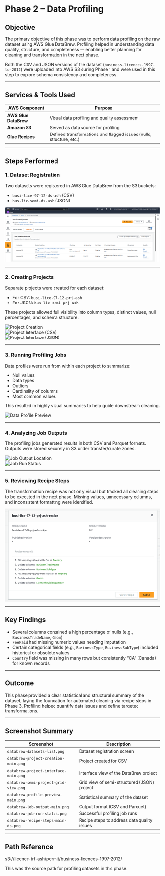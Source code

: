 # Phase 2 – Data Profiling

## Objective

The primary objective of this phase was to perform data profiling on the raw dataset using AWS Glue DataBrew. Profiling helped in understanding data quality, structure, and completeness — enabling better planning for cleaning and transformation in the next phase.

Both the CSV and JSON versions of the dataset (`business-licences-1997-to-2012`) were uploaded into AWS S3 during Phase 1 and were used in this step to explore schema consistency and completeness.

---

## Services & Tools Used

| AWS Component         | Purpose                                                                 |
|-----------------------|-------------------------------------------------------------------------|
| **AWS Glue DataBrew** | Visual data profiling and quality assessment                           |
| **Amazon S3**         | Served as data source for profiling                                     |
| **Glue Recipes**      | Defined transformations and flagged issues (nulls, structure, etc.)     |

---

## Steps Performed

### 1. Dataset Registration

Two datasets were registered in AWS Glue DataBrew from the S3 buckets:
- `busi-lice-97-12-ds-ash` (CSV)
- `bus-lic-semi-ds-ash` (JSON)

![Datasets Listed in DataBrew](images/databrew-datasets-list.png)

---

### 2. Creating Projects

Separate projects were created for each dataset:
- For CSV: `busi-lice-97-12-prj-ash`
- For JSON: `bus-lic-semi-prj-ash`

These projects allowed full visibility into column types, distinct values, null percentages, and schema structure.

![Project Creation](images/databrew-project-creation-main.png)  
![Project Interface (CSV)](images/databrew-project-interface-main.png)  
![Project Interface (JSON)](images/databrew-semi-project-grid-view.png)

---

### 3. Running Profiling Jobs

Data profiles were run from within each project to summarize:
- Null values
- Data types
- Outliers
- Cardinality of columns
- Most common values

This resulted in highly visual summaries to help guide downstream cleaning.

![Data Profile Preview](images/databrew-profile-preview-main.png)

---

### 4. Analyzing Job Outputs

The profiling jobs generated results in both CSV and Parquet formats. Outputs were stored securely in S3 under transfer/curate zones.

![Job Output Location](images/databrew-job-output-main.png)  
![Job Run Status](images/databrew-job-run-status.png)

---

### 5. Reviewing Recipe Steps

The transformation recipe was not only visual but tracked all cleaning steps to be executed in the next phase. Missing values, unnecessary columns, and inconsistent formatting were identified.

![Recipe Preview (CSV)](images/databrew-recipe-steps-main-ds.png)

---

## Key Findings

- Several columns contained a high percentage of nulls (e.g., `BusinessTradeName`, `Geom`)
- `FeePaid` had missing numeric values needing imputation
- Certain categorical fields (e.g., `BusinessType`, `BusinessSubType`) included historical or obsolete values
- `Country` field was missing in many rows but consistently “CA” (Canada) for known records

---

## Outcome

This phase provided a clear statistical and structural summary of the dataset, laying the foundation for automated cleaning via recipe steps in Phase 3. Profiling helped quantify data issues and define targeted transformations.

---

## Screenshot Summary

| Screenshot | Description |
|------------|-------------|
| `databrew-datasets-list.png` | Dataset registration screen |
| `databrew-project-creation-main.png` | Project created for CSV |
| `databrew-project-interface-main.png` | Interface view of the DataBrew project |
| `databrew-semi-project-grid-view.png` | Grid view of semi-structured (JSON) project |
| `databrew-profile-preview-main.png` | Statistical summary of the dataset |
| `databrew-job-output-main.png` | Output format (CSV and Parquet) |
| `databrew-job-run-status.png` | Successful profiling job runs |
| `databrew-recipe-steps-main-ds.png` | Recipe steps to address data quality issues |

---

## Path Reference

s3://licence-trf-ash/permit/business-licences-1997-2012/

This was the source path for profiling datasets in this phase.
